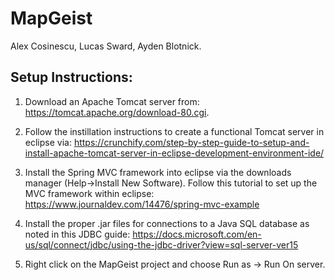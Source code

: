 # MapGeist
Alex Cosinescu, Lucas Sward, Ayden Blotnick.

## Setup Instructions:
1. Download an Apache Tomcat server from: https://tomcat.apache.org/download-80.cgi. 

2. Follow the instillation instructions to create a functional 
Tomcat server in eclipse via: https://crunchify.com/step-by-step-guide-to-setup-and-install-apache-tomcat-server-in-eclipse-development-environment-ide/

3. Install the Spring MVC framework into eclipse via the downloads manager (Help->Install New Software). Follow this tutorial to set up the MVC framework within eclipse: https://www.journaldev.com/14476/spring-mvc-example

4. Install the proper .jar files for connections to a Java SQL database as noted in this JDBC guide: https://docs.microsoft.com/en-us/sql/connect/jdbc/using-the-jdbc-driver?view=sql-server-ver15

5. Right click on the MapGeist project and choose Run as -> Run On server.
